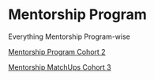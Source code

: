 # Mentorship Program

Everything Mentorship Program-wise

[Mentorship Program Cohort 2](Mentorship%20Program%200317426db70347fcaceeab792fa11dc2/Mentorship%20Program%20Cohort%202%20a6b9842c107b4232b64dd0ade7710ff5.md)

[Mentorship MatchUps Cohort 3](Mentorship%20Program%200317426db70347fcaceeab792fa11dc2/Mentorship%20MatchUps%20Cohort%203%20442ae479802d4b86a4d513efff3a9d1f.md)